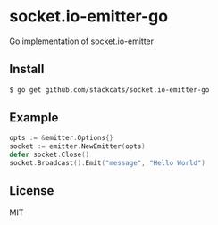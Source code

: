 # socket.io-emitter-go
Go implementation of socket.io-emitter

## Install

```sh
$ go get github.com/stackcats/socket.io-emitter-go
```

## Example

```go
opts := &emitter.Options{}
socket := emitter.NewEmitter(opts)
defer socket.Close()
socket.Broadcast().Emit("message", "Hello World")
```
## License

MIT
